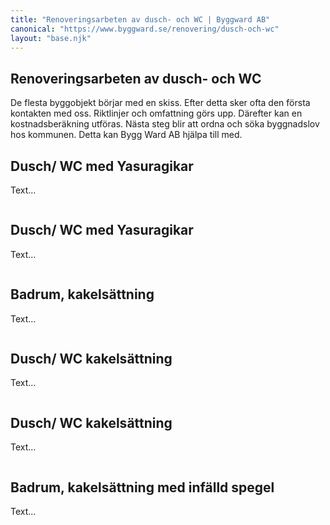 ```yaml
---
title: "Renoveringsarbeten av dusch- och WC | Byggward AB"
canonical: "https://www.byggward.se/renovering/dusch-och-wc"
layout: "base.njk"
---
```


<section>
  <h1>Renoveringsarbeten av dusch- och WC</h1>
  <p>
    De flesta byggobjekt börjar med en skiss. Efter detta sker ofta den
    första kontakten med oss. Riktlinjer och omfattning görs upp. Därefter
    kan en kostnadsberäkning utföras. Nästa steg blir att ordna och söka
    byggnadslov hos kommunen. Detta kan Bygg Ward AB hjälpa till med.
  </p>
  </section>
  <section class="split-section split-reverse">
    <div>
      <h2>Dusch/ WC med Yasuragikar</h2>
      <p>Text...</p>
    </div>
    <div>
      <img src="/images/gallery/81.png" alt="">
    </div>
  </section>

  <section class="split-section">
    <div>
      <h2>Dusch/ WC med Yasuragikar</h2>
      <p>Text...</p>
    </div>
    <div>
      <img src="/images/gallery/82.png" alt="">
    </div>
  </section>

  <section class="split-section split-reverse">
    <div>
      <h2>Badrum, kakelsättning</h2>
      <p>Text...</p>
    </div>
    <div>
      <img src="/images/gallery/83.png" alt="">
    </div>
  </section>

  <section class="split-section">
    <div>
      <h2>Dusch/ WC kakelsättning</h2>
      <p>Text...</p>
    </div>
    <div>
      <img src="/images/gallery/84.png" alt="">
    </div>
  </section>

  <section class="split-section split-reverse">
    <div>
      <h2>Dusch/ WC kakelsättning</h2>
      <p>Text...</p>
    </div>
    <div>
      <img src="/images/gallery/85.png" alt="">
    </div>
  </section>

  <section class="split-section">
    <div>
      <h2>Badrum, kakelsättning med infälld spegel</h2>
      <p>Text...</p>
    </div>
    <div>
      <img src="/images/gallery/86.png" alt="">
    </div>
  </section>
